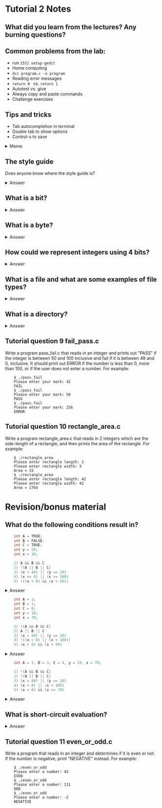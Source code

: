 # Tutorial 2 Notes

## What did you learn from the lectures? Any burning questions?

## Common problems from the lab:

* run ```1511 setup-gedit```
* Home computing
* ```dcc program.c -o program```
* Reading error messages
* ``` return 0  ``` vs. ``` return 1 ```
* Autotest vs. give
* Always copy and paste commands 
* Challenge exercises

## Tips and tricks

* Tab autocompletion in terminal
* Double tab to show options
* Control-s to save

<details>
<summary>Meme</summary>

![SAVE](/images/save.png)

</details>

## The style guide

Does anyone know where the style guide is?

<details>
<summary>Answer</summary>

[Link to style guide](https://cgi.cse.unsw.edu.au/~cs1511/19T1/resources/style_guide.html)

</details>

## What is a bit?

<details>
<summary>Answer</summary>

A simple way of thinking of it is a box that can contain a 1 or a 0, which is binary as it can only contain 2 possibilities. This is in contrast to decimal where we can have a 0, 1, 2, 3, 4, 5, 6, 7, 8 or 9 per 'box', allowing it to contain 10 possibilities.

</details>

## What is a byte?

<details>
<summary>Answer</summary>

A byte is 8 bits lined up together. Together they can store 2^8 = 256 combinations/numbers so each byte can count upto 256.

</details>

## How could we represent integers using 4 bits?

<details>
<summary>Answer</summary>

### Two's Compliment:

Bit Pattern|Integer
-----------|---------
0000	   |0
0001	   |1
0010	   |2
0011	   |3
0100	   |4
0101	   |5
0110	   |6
0111	   |7
1000	   |-8
1001	   |-7
1010	   |-6
1011	   |-5
1100	   |-4
1101	   |-3
1110	   |-2
1111	   |-1

Note: to read binary, the first column is the 8's, the 2nd is the 4's, 3rd -> 2's and 5th -> 1's.

</details>

## What is a file and what are some examples of file types?

<details>
<summary>Answer</summary>

A file is basically an array (sequence) of bytes stored in a semi-permanent way.


File name      |Contents        |Byte encoding
---------------|----------------|-------
README         |text (English)  |ASCII
a.out          |machine code    |ELF
banner.jpg     |Image           |JPEG
chessboard.bmp |Image           |BMP
main.c         |C program       |ASCII
song.mp3       |Sound (music)   |MP3

</details>

## What is a directory?

<details>
<summary>Answer</summary>

In effect it is a folder (a set of files)

</details>

## Tutorial question 9 fail_pass.c 

Write a program pass_fail.c that reads in an integer and prints out "PASS" if the integer is between 50 and 100 inclusive and fail if it is between 49 and 0, inclusive. It should print out ERROR if the number is less than 0, more than 100, or if the user does not enter a number. For example:

```
    $ ./pass_fail
    Please enter your mark: 42
    FAIL
    $ ./pass_fail
    Please enter your mark: 50
    PASS
    $ ./pass_fail
    Please enter your mark: 256
    ERROR
```

## Tutorial question 10 rectangle_area.c

Write a program rectangle_area.c that reads in 2 integers which are the side-length of a rectangle, and then prints the area of the rectangle.
For example:

```
    $ ./rectangle_area
    Please enter rectangle length: 3
    Please enter rectangle width: 5
    Area = 15
    $ ./rectangle_area
    Please enter rectangle length: 42
    Please enter rectangle width: 42
    Area = 1764
```

# Revision/bonus material
## What do the following conditions result in?

```c
    int A = TRUE;
    int B = FALSE;
    int C = TRUE;
    int y = 20;
    int x = 30;

    1) A && B && C
    2) !(A || B || C)
    3) (x > 40) || (y == 20)
    4) (x <= 0) || (x >= 100)
    5) !((x < 0) && (x > 50))
```

<details>
<summary>Answer</summary>

1) FALSE
2) FALSE
3) TRUE
4) FALSE
5) TRUE - an example of a code smell, doing && on two sets that are disjoint.

</details>

```c
    int A = 1;
    int B = 1;
    int C = 0;
    int y = 10;
    int x = 70;

    1) !(A && B && C)
    2) A || B || C
    3) (x > 40) || (y == 20)
    4) !((x < 0) || (x > 100))
    5) (x > 0) && (x < 50)
```

<details>
<summary>Answer</summary>

1) TRUE - 0 is interpreted as false and anything other than 0 is true
2) TRUE
3) TRUE
4) TRUE
5) FALSE

</details>

```c
    int A = 1, B = 3, C = 4, y = 19, x = 70;

    1) !(A && B && C)
    2) !(A || B || C)
    3) (x > 80) || (y == 20)
    4) (x > 0) || (x < 100)
    5) (x < 0) && (x <= 70)
```
<details>
<summary>Answer</summary>

1) FALSE - 3 and 4 are interpreted as TRUE
2) FALSE
3) FALSE
4) TRUE - but poorly written (has no clear intention and always passes)
5) TRUE - example of a code smell (if the second case passes then necessarily the first case will pass, redundant code) 

</details>


## What is short-circuit evaluation?

<details>
<summary>Answer</summary>

It is an optimisation used by C to make code more compact and slightly quicker. 

An example of such is with the 'or' operation:

```c

    int a = 10;
    int b = 20;

    if (a == 10 || b == 20) {
        code;
    }

    if (a == 11 || b == 20) {
        code;
    }

```

As in the first case above the first condition (a == 10) passes, C wont bother checking the second statement.

In the second statement above as the first condition fails, C will check the second statement.

It is also present in 'and' operations:

```c

    int a = 10;
    int b = 20;

    if (a == 10 && b == 20) {
        code;
    }

    if (a == 11 && b == 20) {
        code;
    }

```

In the first statement the first condition passes but as it is an and both must pass so it checks the second statement as well.

In the second statement above as the first condition fails it does not bother checking the second statement.

</details>

## Tutorial question 11 even_or_odd.c

Write a program that reads in an integer and determines if it is even or not. If the number is negative, print "NEGATIVE" instead. For example:

```
    $ ./even_or_odd
    Please enter a number: 42
    EVEN
    $ ./even_or_odd
    Please enter a number: 111
    ODD
    $ ./even_or_odd
    Please enter a number: -2
    NEGATIVE
```